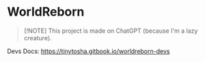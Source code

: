 # WorldReborn

> \[!NOTE] This project is made on ChatGPT (because I'm a lazy creature).

Devs Docs: https://tinytosha.gitbook.io/worldreborn-devs
